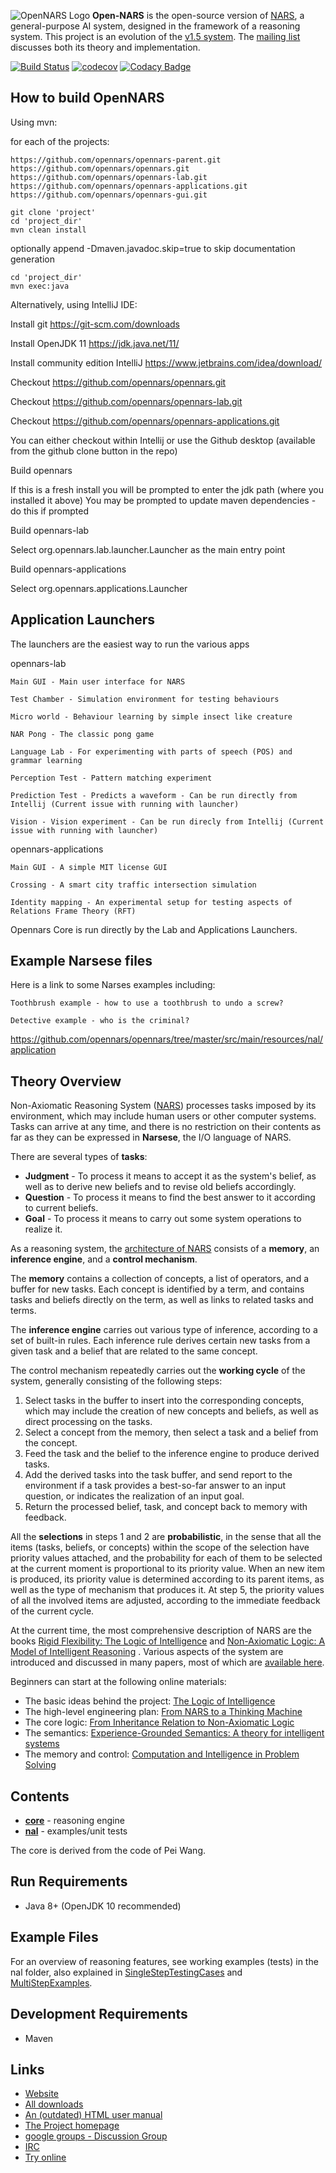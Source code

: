 ![OpenNARS Logo](https://github.com/opennars/opennars/blob/bf53ceef9f2399de70dc63e5507e42d639144c96/doc/opennars_logo2.png)
**Open-NARS** is the open-source version of [NARS](https://web.archive.org/web/20180413231135/https://sites.google.com/site/narswang/home), a general-purpose AI system, designed in the framework of a reasoning system.  This project is an evolution of the [v1.5 system](http://code.google.com/p/open-nars/).  The [mailing list](https://groups.google.com/forum/?fromgroups#!forum/open-nars) discusses both its theory and implementation.

[![Build Status](https://travis-ci.org/opennars/opennars.svg?branch=master)](https://travis-ci.org/opennars/opennars)
[![codecov](https://codecov.io/gh/opennars/opennars/branch/master/graph/badge.svg)](https://codecov.io/gh/opennars/opennars)
[![Codacy Badge](https://api.codacy.com/project/badge/Grade/fce375943907463fa53dc5bebcefebbd)](https://www.codacy.com/app/freemo/opennars?utm_source=github.com&amp;utm_medium=referral&amp;utm_content=opennars/opennars&amp;utm_campaign=Badge_Grade)

How to build OpenNARS
---------------------
Using mvn:

for each of the projects: 

	https://github.com/opennars/opennars-parent.git     
	https://github.com/opennars/opennars.git     
	https://github.com/opennars/opennars-lab.git     
	https://github.com/opennars/opennars-applications.git     
	https://github.com/opennars/opennars-gui.git

	git clone 'project'
	cd 'project_dir'
	mvn clean install 

optionally append -Dmaven.javadoc.skip=true to skip documentation generation

	cd 'project_dir'
	mvn exec:java

Alternatively, using IntelliJ IDE:

Install git https://git-scm.com/downloads

Install OpenJDK 11 https://jdk.java.net/11/

Install community edition IntelliJ https://www.jetbrains.com/idea/download/

Checkout https://github.com/opennars/opennars.git

Checkout https://github.com/opennars/opennars-lab.git

Checkout https://github.com/opennars/opennars-applications.git

You can either checkout within Intellij or use the Github desktop (available from the github clone button in the repo)

Build opennars

If this is a fresh install you will be prompted to enter the jdk path (where you installed it above)
You may be prompted to update maven dependencies - do this if prompted

Build opennars-lab

Select org.opennars.lab.launcher.Launcher as the main entry point

Build opennars-applications

Select org.opennars.applications.Launcher

Application Launchers
---------------------
The launchers are the easiest way to run the various apps

opennars-lab 

    Main GUI - Main user interface for NARS

    Test Chamber - Simulation environment for testing behaviours

    Micro world	- Behaviour learning by simple insect like creature

    NAR Pong - The classic pong game

    Language Lab - For experimenting with parts of speech (POS) and grammar learning

    Perception Test - Pattern matching experiment

    Prediction Test - Predicts a waveform - Can be run directly from Intellij (Current issue with running with launcher)

    Vision - Vision experiment - Can be run direcly from Intellij (Current issue with running with launcher)

opennars-applications

    Main GUI - A simple MIT license GUI

    Crossing - A smart city traffic intersection simulation

    Identity mapping - An experimental setup for testing aspects of Relations Frame Theory (RFT)


Opennars Core is run directly by the Lab and Applications Launchers.

Example Narsese files
--------------------
Here is a link to some Narses examples including:

    Toothbrush example - how to use a toothbrush to undo a screw?
    
    Detective example - who is the criminal?
    
https://github.com/opennars/opennars/tree/master/src/main/resources/nal/application    

Theory Overview
---------------

Non-Axiomatic Reasoning System ([NARS](https://web.archive.org/web/20180413231135/https://sites.google.com/site/narswang/home)) processes tasks imposed by its environment, which may include human users or other computer systems. Tasks can arrive at any time, and there is no restriction on their contents as far as they can be expressed in __Narsese__, the I/O language of NARS.

There are several types of __tasks__:

 * **Judgment** - To process it means to accept it as the system's belief, as well as to derive new beliefs and to revise old beliefs accordingly.
 * **Question** -  To process it means to find the best answer to it according to current beliefs.
 * **Goal** - To process it means to carry out some system operations to realize it.

As a reasoning system, the [architecture of NARS](http://www.cis.temple.edu/~pwang/Implementation/NARS/architecture.pdf) consists of a **memory**, an **inference engine**, and a **control mechanism**.

The **memory** contains a collection of concepts, a list of operators, and a buffer for new tasks. Each concept is identified by a term, and contains tasks and beliefs directly on the term, as well as links to related tasks and terms.

The **inference engine** carries out various type of inference, according to a set of built-in rules. Each inference rule derives certain new tasks from a given task and a belief that are related to the same concept.

The control mechanism repeatedly carries out the **working cycle** of the system, generally consisting of the following steps:

 1. Select tasks in the buffer to insert into the corresponding concepts, which may include the creation of new concepts and beliefs, as well as direct processing on the tasks.
 2. Select a concept from the memory, then select a task and a belief from the concept.
 3. Feed the task and the belief to the inference engine to produce derived tasks.
 4. Add the derived tasks into the task buffer, and send report to the environment if a task provides a best-so-far answer to an input question, or indicates the realization of an input goal.
 5. Return the processed belief, task, and concept back to memory with feedback.

All the **selections** in steps 1 and 2 are **probabilistic**, in the sense that all the items (tasks, beliefs, or concepts) within the scope of the selection have priority values attached, and the probability for each of them to be selected at the current moment is proportional to its priority value. When an new item is produced, its priority value is determined according to its parent items, as well as the type of mechanism that produces it. At step 5, the priority values of all the involved items are adjusted, according to the immediate feedback of the current cycle.

At the current time, the most comprehensive description of NARS are the books [Rigid Flexibility: The Logic of Intelligence](http://www.springer.com/west/home/computer/artificial?SGWID=4-147-22-173659733-0) and [Non-Axiomatic Logic: A Model of Intelligent Reasoning](http://www.worldscientific.com/worldscibooks/10.1142/8665) . Various aspects of the system are introduced and discussed in many papers, most of which are [available here](http://www.cis.temple.edu/~pwang/papers.html).

Beginners can start at the following online materials:

 * The basic ideas behind the project: [The Logic of Intelligence](http://www.cis.temple.edu/~pwang/Publication/logic_intelligence.pdf)
 * The high-level engineering plan: [From NARS to a Thinking Machine](http://www.cis.temple.edu/~pwang/Publication/roadmap.pdf)
 * The core logic: [From Inheritance Relation to Non-Axiomatic Logic](https://cis.temple.edu/~pwang/Publication/inheritance_nal.pdf)
 * The semantics: [Experience-Grounded Semantics: A theory for intelligent systems](https://cis.temple.edu/~pwang/Publication/semantics.pdf)
 * The memory and control: [Computation and Intelligence in Problem Solving](https://cis.temple.edu/~pwang/Writing/computation.pdf)


Contents
--------
 * **[core](https://github.com/opennars/opennars/tree/master/src/main/java/org/opennars)** - reasoning engine
 * **[nal](https://github.com/opennars/opennars/tree/master/src/main/resources/nal)** - examples/unit tests

The core is derived from the code of Pei Wang.


Run Requirements
----------------
 * Java 8+ (OpenJDK 10 recommended)

Example Files
-------------
For an overview of reasoning features, see working examples (tests) in the nal folder, also explained in [SingleStepTestingCases](https://github.com/opennars/opennars/tree/master/src/main/resources/nal/single_step) and [MultiStepExamples](https://github.com/opennars/opennars/tree/master/src/main/resources/nal/multi_step).


Development Requirements
------------------------
 * Maven

Links
-----
 * [Website](http://opennars.github.io/opennars/)
 * [All downloads](https://drive.google.com/drive/folders/0B8Z4Yige07tBUk5LSUtxSGY0eVk?usp=sharing)
 * [An (outdated) HTML user manual](http://www.cis.temple.edu/~pwang/Implementation/NARS/NARS-GUI-Guide.html)
 * [The Project homepage](https://code.google.com/p/open-nars/)
 * [google groups - Discussion Group](https://groups.google.com/forum/?fromgroups#!forum/open-nars)
 * [IRC](http://webchat.freenode.net?channels=nars)
 * [Try online](http://91.203.212.130/NARS)
